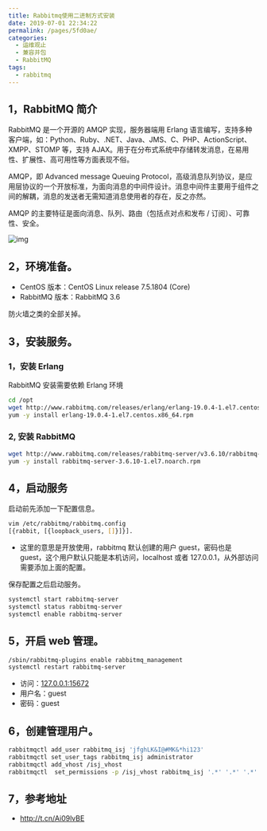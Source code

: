 ```yaml
---
title: Rabbitmq使用二进制方式安装
date: 2019-07-01 22:34:22
permalink: /pages/5fd0ae/
categories:
  - 运维观止
  - 兼容并包
  - RabbitMQ
tags:
  - rabbitmq
---
```


## 1，RabbitMQ 简介



RabbitMQ 是一个开源的 AMQP 实现，服务器端用 Erlang 语言编写，支持多种客户端，如：Python、Ruby、.NET、Java、JMS、C、PHP、ActionScript、XMPP、STOMP 等，支持 AJAX。用于在分布式系统中存储转发消息，在易用性、扩展性、高可用性等方面表现不俗。



AMQP，即 Advanced message Queuing Protocol，高级消息队列协议，是应用层协议的一个开放标准，为面向消息的中间件设计。消息中间件主要用于组件之间的解耦，消息的发送者无需知道消息使用者的存在，反之亦然。



AMQP 的主要特征是面向消息、队列、路由（包括点对点和发布 / 订阅）、可靠性、安全。





![img](https://ae01.alicdn.com/kf/HTB1ceCOeMaH3KVjSZFj763FWpXaD.png)





## 2，环境准备。



- CentOS 版本：CentOS Linux release 7.5.1804 (Core)
- RabbitMQ 版本：RabbitMQ 3.6



防火墙之类的全部关掉。



## 3，安装服务。



### 1，安装 Erlang



RabbitMQ 安装需要依赖 Erlang 环境



```sh
cd /opt
wget http://www.rabbitmq.com/releases/erlang/erlang-19.0.4-1.el7.centos.x86_64.rpm
yum -y install erlang-19.0.4-1.el7.centos.x86_64.rpm
```



### 2, 安装 RabbitMQ



```sh
wget http://www.rabbitmq.com/releases/rabbitmq-server/v3.6.10/rabbitmq-server-3.6.10-1.el7.noarch.rpm
yum -y install rabbitmq-server-3.6.10-1.el7.noarch.rpm
```



## 4，启动服务



启动前先添加一下配置信息。



```sh
vim /etc/rabbitmq/rabbitmq.config
[{rabbit, [{loopback_users, []}]}].
```



- 这里的意思是开放使用，rabbitmq 默认创建的用户 guest，密码也是 guest，这个用户默认只能是本机访问，localhost 或者 127.0.0.1，从外部访问需要添加上面的配置。



保存配置之后启动服务。



```sh
systemctl start rabbitmq-server
systemctl status rabbitmq-server
systemctl enable rabbitmq-server
```



## 5，开启 web 管理。



```sh
/sbin/rabbitmq-plugins enable rabbitmq_management
systemctl restart rabbitmq-server
```



- 访问：[127.0.0.1:15672](http://www.eryajf.net/2932.html)
- 用户名：guest
- 密码：guest



## 6，创建管理用户。



```sh
rabbitmqctl add_user rabbitmq_isj 'jfghLK&I@#MK&*hi123'
rabbitmqctl set_user_tags rabbitmq_isj administrator
rabbitmqctl add_vhost /isj_vhost
rabbitmqctl  set_permissions -p /isj_vhost rabbitmq_isj '.*' '.*' '.*'
```



## 7，参考地址



- http://t.cn/Ai09lvBE

